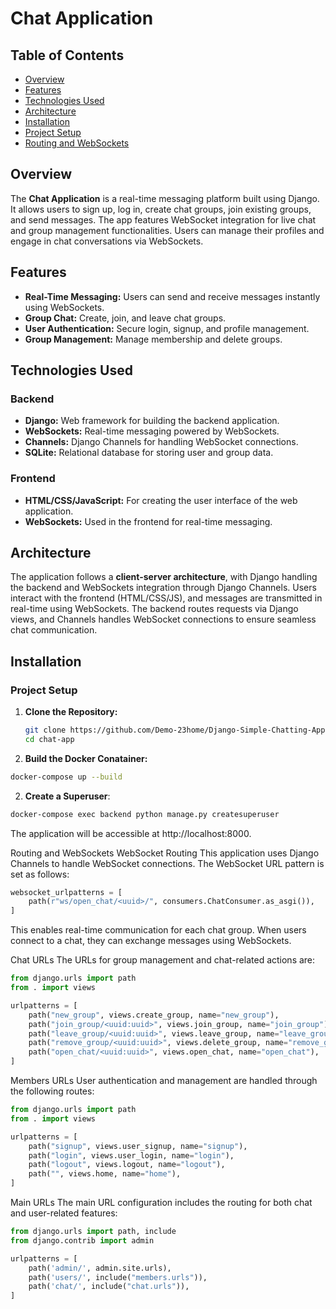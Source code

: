 # Chat Application

## Table of Contents

- [Overview](#overview)
- [Features](#features)
- [Technologies Used](#technologies-used)
- [Architecture](#architecture)
- [Installation](#installation)
- [Project Setup](#project-setup)
- [Routing and WebSockets](#routing-and-websockets)

## Overview

The **Chat Application** is a real-time messaging platform built using Django. It allows users to sign up, log in, create chat groups, join existing groups, and send messages. The app features WebSocket integration for live chat and group management functionalities. Users can manage their profiles and engage in chat conversations via WebSockets.

## Features

- **Real-Time Messaging:** Users can send and receive messages instantly using WebSockets.
- **Group Chat:** Create, join, and leave chat groups.
- **User Authentication:** Secure login, signup, and profile management.
- **Group Management:** Manage membership and delete groups.

## Technologies Used

### Backend

- **Django:** Web framework for building the backend application.
- **WebSockets:** Real-time messaging powered by WebSockets.
- **Channels:** Django Channels for handling WebSocket connections.
- **SQLite:** Relational database for storing user and group data.

### Frontend

- **HTML/CSS/JavaScript:** For creating the user interface of the web application.
- **WebSockets:** Used in the frontend for real-time messaging.

## Architecture

The application follows a **client-server architecture**, with Django handling the backend and WebSockets integration through Django Channels. Users interact with the frontend (HTML/CSS/JS), and messages are transmitted in real-time using WebSockets. The backend routes requests via Django views, and Channels handles WebSocket connections to ensure seamless chat communication.

## Installation

### Project Setup

1. **Clone the Repository:**

   ```bash
   git clone https://github.com/Demo-23home/Django-Simple-Chatting-App.git
   cd chat-app
   ```
1. **Build the Docker Conatainer:**

```bash
docker-compose up --build
```

2. **Create a Superuser**:
```bash
docker-compose exec backend python manage.py createsuperuser
```

The application will be accessible at http://localhost:8000.

Routing and WebSockets
WebSocket Routing
This application uses Django Channels to handle WebSocket connections. The WebSocket URL pattern is set as follows:

```python
websocket_urlpatterns = [
    path(r"ws/open_chat/<uuid>/", consumers.ChatConsumer.as_asgi()),
]
```
This enables real-time communication for each chat group. When users connect to a chat, they can exchange messages using WebSockets.

Chat URLs
The URLs for group management and chat-related actions are:

```python
from django.urls import path
from . import views

urlpatterns = [
    path("new_group", views.create_group, name="new_group"),
    path("join_group/<uuid:uuid>", views.join_group, name="join_group"),
    path("leave_group/<uuid:uuid>", views.leave_group, name="leave_group"),
    path("remove_group/<uuid:uuid>", views.delete_group, name="remove_group"),
    path("open_chat/<uuid:uuid>", views.open_chat, name="open_chat"),
]
```

Members URLs
User authentication and management are handled through the following routes:

```python
from django.urls import path
from . import views

urlpatterns = [
    path("signup", views.user_signup, name="signup"),
    path("login", views.user_login, name="login"),
    path("logout", views.logout, name="logout"),
    path("", views.home, name="home"),
]

```
Main URLs
The main URL configuration includes the routing for both chat and user-related features:

```python
from django.urls import path, include
from django.contrib import admin

urlpatterns = [
    path('admin/', admin.site.urls),
    path('users/', include("members.urls")),
    path('chat/', include("chat.urls")),
]
```

